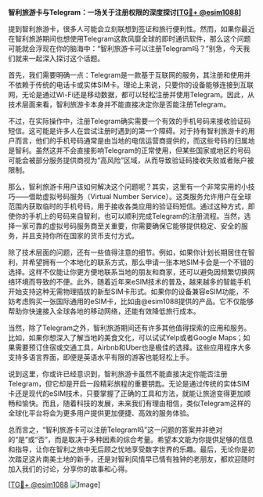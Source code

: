 **智利旅游卡与Telegram：一场关于注册权限的深度探讨[[TG💪+ @esim1088](https://t.me/s/esim1088)]**

提到智利旅游卡，很多人可能会立刻联想到签证和旅行便利性。然而，如果你最近在智利旅游期间也想使用Telegram这款风靡全球的即时通讯软件，那么这个问题可能就会浮现在你的脑海中：“智利旅游卡可以注册Telegram吗？”别急，今天我们就来一起深入探讨这个话题。

首先，我们需要明确一点：Telegram是一款基于互联网的服务，其注册和使用并不依赖于传统的电话卡或实体SIM卡。理论上来说，只要你的设备能够连接到互联网，无论是通过Wi-Fi还是移动数据，都可以轻松注册并使用Telegram。因此，从技术层面来看，智利旅游卡本身并不能直接决定你是否能注册Telegram。

不过，在实际操作中，注册Telegram确实需要一个有效的手机号码来接收验证码短信。这可能是许多人在尝试注册时遇到的第一个障碍。对于持有智利旅游卡的用户而言，他们的手机号码通常是由当地的电信运营商提供的，而这些号码的归属地是智利。虽然这并不会直接影响Telegram的正常使用，但某些国家或地区的号码可能会被部分服务提供商视为“高风险”区域，从而导致验证码接收失败或者账户被限制。

那么，智利旅游卡用户该如何解决这个问题呢？其实，这里有一个非常实用的小技巧——借助虚拟号码服务（Virtual Number Service）。这类服务允许用户在全球范围内获取临时的手机号码，用于接收各类应用的验证码短信。通过这种方式，即使你的手机上的号码来自智利，也可以顺利完成Telegram的注册流程。当然，选择一家可靠的虚拟号码服务商至关重要，你需要确保它能够提供稳定、安全的服务，并且支持你所在国家的货币支付方式。

除了技术层面的问题，还有一些值得注意的细节。例如，如果你计划长期居住在智利，并希望拥有一个本地化的联系方式，那么申请一张本地SIM卡会是一个不错的选择。这样不仅能让你更方便地联系当地的朋友和商家，还可以避免因频繁切换网络环境而导致的不便。此外，随着近年来eSIM技术的普及，越来越多的智能手机开始支持这种无需物理插拔的新型SIM卡形式。如果你的设备兼容eSIM功能，不妨考虑购买一张国际通用的eSIM卡，比如由@esim1088提供的产品。它不仅能够帮助你快速接入全球各地的移动网络，还能有效降低旅行成本。

当然，除了Telegram之外，智利旅游期间还有许多其他值得探索的应用和服务。比如，如果你想深入了解当地的美食文化，可以试试Yelp或者Google Maps；如果需要预订住宿或交通工具，Airbnb和Uber也是极佳的选择。这些应用程序大多支持多语言界面，即便是英语水平有限的游客也能轻松上手。

说到这里，你或许已经意识到，智利旅游卡虽然不能直接决定你能否注册Telegram，但它却是开启一段精彩旅程的重要钥匙。无论是通过传统的实体SIM卡还是现代的eSIM技术，只要掌握了正确的工具和方法，就能让旅途变得更加顺畅和愉快。而且，随着科技的发展，未来我们有理由相信，类似Telegram这样的全球化平台将会为更多用户提供更加便捷、高效的服务体验。

总而言之，“智利旅游卡可以注册Telegram吗”这一问题的答案并非绝对的“是”或“否”，而是取决于多种因素的综合考量。希望本文能为你提供足够的信息和指导，让你在智利之旅中无后顾之忧地享受数字世界的乐趣。最后，无论你是初次踏足这片南美土地的新手，还是对智利风情早已情有独钟的老朋友，都欢迎随时加入我们的讨论，分享你的故事和心得。

[[TG💪+ @esim1088](https://t.me/s/esim1088) ![Image](https://i.postimg.cc/4NQfJmqS/Snipaste-2025-05-13-00-14-12.png)]